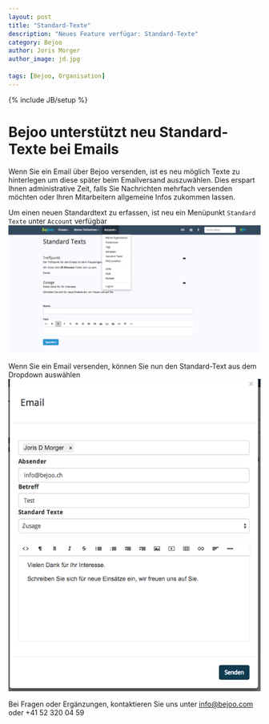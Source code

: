 ```yaml
---
layout: post
title: "Standard-Texte"
description: "Neues Feature verfügar: Standard-Texte"
category: Bejoo
author: Joris Morger
author_image: jd.jpg

tags: [Bejoo, Organisation]
---
```

{% include JB/setup %}

# Bejoo unterstützt neu Standard-Texte bei Emails


Wenn Sie ein Email über Bejoo versenden, ist es neu möglich Texte zu hinterlegen um diese später beim Emailversand auszuwählen. Dies erspart Ihnen administrative Zeit, falls Sie Nachrichten mehrfach versenden möchten oder Ihren Mitarbeitern allgemeine Infos zukommen lassen.



Um einen neuen Standardtext zu erfassen, ist neu ein Menüpunkt `Standard Texte` unter `Account` verfügbar
![Standardtext hinzufügen](/img/standardtexts/add.png)



Wenn Sie ein Email versenden, können Sie nun den Standard-Text aus dem Dropdown auswählen
![Standardtext hinzufügen](/img/standardtexts/use.png)





Bei Fragen oder Ergänzungen, kontaktieren Sie uns unter info@bejoo.com oder +41 52 320 04 59
